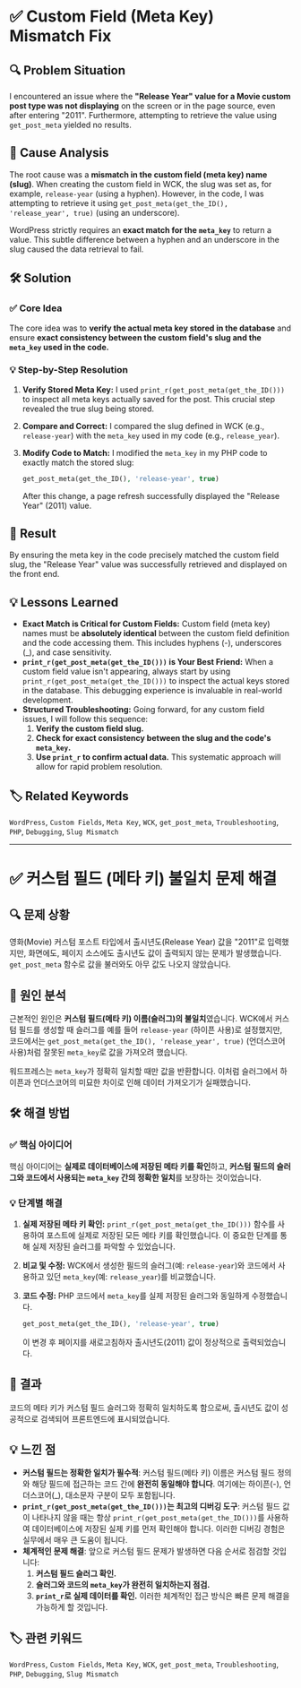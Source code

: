 # ✅ Custom Field (Meta Key) Mismatch Fix

## 🔍 Problem Situation

I encountered an issue where the **"Release Year" value for a Movie custom post type was not displaying** on the screen or in the page source, even after entering "2011". Furthermore, attempting to retrieve the value using `get_post_meta` yielded no results.

## 📌 Cause Analysis

The root cause was a **mismatch in the custom field (meta key) name (slug)**. When creating the custom field in WCK, the slug was set as, for example, `release-year` (using a hyphen). However, in the code, I was attempting to retrieve it using `get_post_meta(get_the_ID(), 'release_year', true)` (using an underscore).

WordPress strictly requires an **exact match for the `meta_key`** to return a value. This subtle difference between a hyphen and an underscore in the slug caused the data retrieval to fail.

## 🛠 Solution

### ✅ Core Idea

The core idea was to **verify the actual meta key stored in the database** and ensure **exact consistency between the custom field's slug and the `meta_key` used in the code.**

### 💡 Step-by-Step Resolution

1.  **Verify Stored Meta Key:** I used `print_r(get_post_meta(get_the_ID()))` to inspect all meta keys actually saved for the post. This crucial step revealed the true slug being stored.
    
2.  **Compare and Correct:** I compared the slug defined in WCK (e.g., `release-year`) with the `meta_key` used in my code (e.g., `release_year`).
    
3.  **Modify Code to Match:** I modified the `meta_key` in my PHP code to exactly match the stored slug:
    
    ```php
    get_post_meta(get_the_ID(), 'release-year', true)
    
    ```
    
    After this change, a page refresh successfully displayed the "Release Year" (2011) value.
    

## 🎯 Result

By ensuring the meta key in the code precisely matched the custom field slug, the "Release Year" value was successfully retrieved and displayed on the front end.

## 💡 Lessons Learned

-   **Exact Match is Critical for Custom Fields:** Custom field (meta key) names must be **absolutely identical** between the custom field definition and the code accessing them. This includes hyphens (-), underscores (_), and case sensitivity.
-   **`print_r(get_post_meta(get_the_ID()))` is Your Best Friend:** When a custom field value isn't appearing, always start by using `print_r(get_post_meta(get_the_ID()))` to inspect the actual keys stored in the database. This debugging experience is invaluable in real-world development.
-   **Structured Troubleshooting:** Going forward, for any custom field issues, I will follow this sequence:
    1.  **Verify the custom field slug.**
    2.  **Check for exact consistency between the slug and the code's `meta_key`.**
    3.  **Use `print_r` to confirm actual data.** This systematic approach will allow for rapid problem resolution.

## 🏷️ Related Keywords

`WordPress`, `Custom Fields`, `Meta Key`, `WCK`, `get_post_meta`, `Troubleshooting`, `PHP`, `Debugging`, `Slug Mismatch`

----------

# ✅ 커스텀 필드 (메타 키) 불일치 문제 해결

## 🔍 문제 상황

영화(Movie) 커스텀 포스트 타입에서 출시년도(Release Year) 값을 "2011"로 입력했지만, 화면에도, 페이지 소스에도 출시년도 값이 출력되지 않는 문제가 발생했습니다. `get_post_meta` 함수로 값을 불러와도 아무 값도 나오지 않았습니다.

## 📌 원인 분석

근본적인 원인은 **커스텀 필드(메타 키) 이름(슬러그)의 불일치**였습니다. WCK에서 커스텀 필드를 생성할 때 슬러그를 예를 들어 `release-year` (하이픈 사용)로 설정했지만, 코드에서는 `get_post_meta(get_the_ID(), 'release_year', true)` (언더스코어 사용)처럼 잘못된 `meta_key`로 값을 가져오려 했습니다.

워드프레스는 `meta_key`가 정확히 일치할 때만 값을 반환합니다. 이처럼 슬러그에서 하이픈과 언더스코어의 미묘한 차이로 인해 데이터 가져오기가 실패했습니다.

## 🛠 해결 방법

### ✅ 핵심 아이디어

핵심 아이디어는 **실제로 데이터베이스에 저장된 메타 키를 확인**하고, **커스텀 필드의 슬러그와 코드에서 사용되는 `meta_key` 간의 정확한 일치**를 보장하는 것이었습니다.

### 💡 단계별 해결

1.  **실제 저장된 메타 키 확인:** `print_r(get_post_meta(get_the_ID()))` 함수를 사용하여 포스트에 실제로 저장된 모든 메타 키를 확인했습니다. 이 중요한 단계를 통해 실제 저장된 슬러그를 파악할 수 있었습니다.
    
2.  **비교 및 수정:** WCK에서 생성한 필드의 슬러그(예: `release-year`)와 코드에서 사용하고 있던 `meta_key`(예: `release_year`)를 비교했습니다.
    
3.  **코드 수정:** PHP 코드에서 `meta_key`를 실제 저장된 슬러그와 동일하게 수정했습니다.
    ```php
    get_post_meta(get_the_ID(), 'release-year', true)
    
    ```
    
    이 변경 후 페이지를 새로고침하자 출시년도(2011) 값이 정상적으로 출력되었습니다.
    

## 🎯 결과

코드의 메타 키가 커스텀 필드 슬러그와 정확히 일치하도록 함으로써, 출시년도 값이 성공적으로 검색되어 프론트엔드에 표시되었습니다.

## 💡 느낀 점

-   **커스텀 필드는 정확한 일치가 필수적**: 커스텀 필드(메타 키) 이름은 커스텀 필드 정의와 해당 필드에 접근하는 코드 간에 **완전히 동일해야 합니다**. 여기에는 하이픈(-), 언더스코어(_), 대소문자 구분이 모두 포함됩니다.
-   **`print_r(get_post_meta(get_the_ID()))`는 최고의 디버깅 도구**: 커스텀 필드 값이 나타나지 않을 때는 항상 `print_r(get_post_meta(get_the_ID()))`를 사용하여 데이터베이스에 저장된 실제 키를 먼저 확인해야 합니다. 이러한 디버깅 경험은 실무에서 매우 큰 도움이 됩니다.
-   **체계적인 문제 해결**: 앞으로 커스텀 필드 문제가 발생하면 다음 순서로 점검할 것입니다:
    1.  **커스텀 필드 슬러그 확인.**
    2.  **슬러그와 코드의 `meta_key`가 완전히 일치하는지 점검.**
    3.  **`print_r`로 실제 데이터를 확인.** 이러한 체계적인 접근 방식은 빠른 문제 해결을 가능하게 할 것입니다.

## 🏷️ 관련 키워드

`WordPress`, `Custom Fields`, `Meta Key`, `WCK`, `get_post_meta`, `Troubleshooting`, `PHP`, `Debugging`, `Slug Mismatch`
